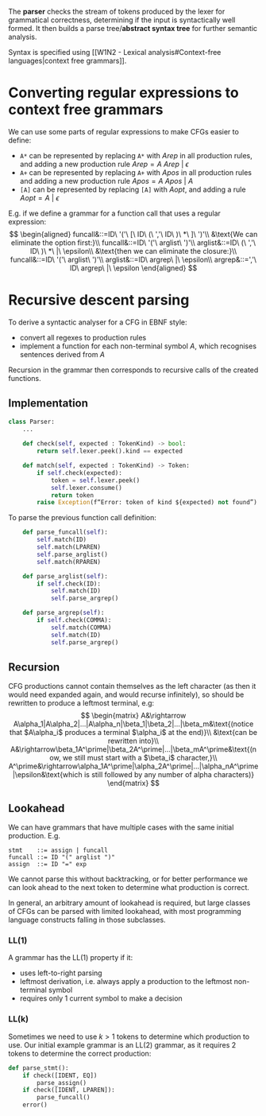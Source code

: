 The **parser** checks the stream of tokens produced by the lexer for grammatical correctness, determining if the input is syntactically well formed. It then builds a parse tree/**abstract syntax tree** for further semantic analysis.

Syntax is specified using [[W1N2 - Lexical analysis#Context-free languages|context free grammars]].
# Converting regular expressions to context free grammars
We can use some parts of regular expressions to make CFGs easier to define:
- `A*` can be represented by replacing `A*` with $Arep$ in all production rules, and adding a new production rule $Arep=A\ Arep\ |\ \epsilon$
- `A+` can be represented by replacing `A+` with $Apos$ in all production rules and adding a new production rule $Apos=A\ Apos\ |\ A$
- `[A]` can be represented by replacing `[A]` with $Aopt$, and adding a rule $Aopt=A\ |\ \epsilon$

E.g. if we define a grammar for a function call that uses a regular expression:
$$
\begin{aligned}
funcall&::=ID\ '('\ [\ ID\ (\ ','\ ID\ )\ *\ ]\ ')'\\
&\text{We can eliminate the option first:}\\
funcall&::=ID\ '('\ arglist\ ')'\\
arglist&::=ID\ (\ ','\ ID\ )\ *\ |\ \epsilon\\
&\text{then we can eliminate the closure:}\\
funcall&::=ID\ '('\ arglist\ ')'\\
arglist&::=ID\ argrep\ |\ \epsilon\\
argrep&::=','\ ID\ argrep\ |\ \epsilon
\end{aligned}
$$
# Recursive descent parsing
To derive a syntactic analyser for a CFG in EBNF style:
- convert all regexes to production rules
- implement a function for each non-terminal symbol $A$, which recognises sentences derived from $A$

Recursion in the grammar then corresponds to recursive calls of the created functions.
## Implementation
```python
class Parser:
	...
	
	def check(self, expected : TokenKind) -> bool:
		return self.lexer.peek().kind == expected

	def match(self, expected : TokenKind) -> Token:
		if self.check(expected):
			token = self.lexer.peek()
			self.lexer.consume()
			return token
		raise Exception(f“Error: token of kind ${expected) not found”)
```

To parse the previous function call definition:
```python
	def parse_funcall(self):
		self.match(ID)
		self.match(LPAREN)
		self.parse_arglist()
		self.match(RPAREN)

	def parse_arglist(self):
		if self.check(ID):
			self.match(ID)
			self.parse_argrep()

	def parse_argrep(self):
		if self.check(COMMA):
			self.match(COMMA)
			self.match(ID)
			self.parse_argrep()
```
## Recursion
CFG productions cannot contain themselves as the left character (as then it would need expanded again, and would recurse infinitely), so should be rewritten to produce a leftmost terminal, e.g:
$$
\begin{matrix}
A&\rightarrow A\alpha_1|A\alpha_2|...|A\alpha_n|\beta_1|\beta_2|...|\beta_m&\text{(notice that $A\alpha_i$ produces a terminal $\alpha_i$ at the end)}\\
&\text{can be rewritten into}\\
A&\rightarrow\beta_1A^\prime|\beta_2A^\prime|...|\beta_mA^\prime&\text{(now, we still must start with a $\beta_i$ character,}\\
A^\prime&\rightarrow\alpha_1A^\prime|\alpha_2A^\prime|...|\alpha_nA^\prime|\epsilon&\text{which is still followed by any number of alpha characters)}
\end{matrix}
$$
## Lookahead
We can have grammars that have multiple cases with the same initial production. E.g.
```
stmt    ::= assign | funcall
funcall ::= ID "(" arglist ")"
assign  ::= ID "=" exp
```
We cannot parse this without backtracking, or for better performance we can look ahead to the next token to determine what production is correct.

In general, an arbitrary amount of lookahead is required, but large classes of CFGs can be parsed with limited lookahead, with most programming language constructs falling in those subclasses.
### LL(1)
A grammar has the LL(1) property if it:
- uses left-to-right parsing
- leftmost derivation, i.e. always apply a production to the leftmost non-terminal symbol
- requires only 1 current symbol to make a decision
### LL(k)
Sometimes we need to use $k>1$ tokens to determine which production to use. Our initial example grammar is an LL(2) grammar, as it requires 2 tokens to determine the correct production:
```python
def parse_stmt():
	if check([IDENT, EQ])
		parse_assign()
	if check([IDENT, LPAREN]):
		parse_funcall()
	error()
```
